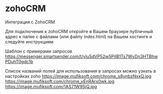 # zohoCRM
Интеграция с ZohoCRM


Для подключения к zohoCRM откройте в Вашем браузере публичный адрес к папке с файлами (или файлу index.html) на Вашем хостинге и следуйте инструкциям


Шаблон с примерами запросов https://messenger.smartsender.com/t/ylu5dVP52w5PiIB1Ts7WvDn3HTBhwPDuhT0gdc1b


Список названий полей для использования в запросах можно узнать в настройках zoho 
https://image.mufiksoft.com/chrome_s8ynbzNxxQ.jpg
https://image.mufiksoft.com/chrome_vEnRArx0wk.jpg
https://image.mufiksoft.com/1AS71W9SjQ.jpg
